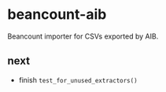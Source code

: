# beancount-aib

Beancount importer for CSVs exported by AIB.

## next

- finish `test_for_unused_extractors()`
